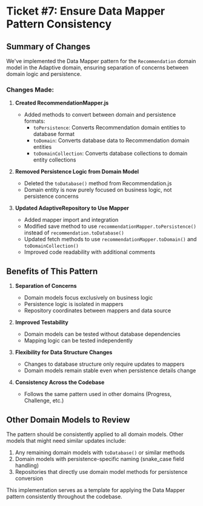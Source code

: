 # Ticket #7: Ensure Data Mapper Pattern Consistency

## Summary of Changes

We've implemented the Data Mapper pattern for the `Recommendation` domain model in the Adaptive domain, ensuring separation of concerns between domain logic and persistence.

### Changes Made:

1. **Created RecommendationMapper.js**
   - Added methods to convert between domain and persistence formats:
     - `toPersistence`: Converts Recommendation domain entities to database format
     - `toDomain`: Converts database data to Recommendation domain entities
     - `toDomainCollection`: Converts database collections to domain entity collections

2. **Removed Persistence Logic from Domain Model**
   - Deleted the `toDatabase()` method from Recommendation.js
   - Domain entity is now purely focused on business logic, not persistence concerns

3. **Updated AdaptiveRepository to Use Mapper**
   - Added mapper import and integration
   - Modified save method to use `recommendationMapper.toPersistence()` instead of `recommendation.toDatabase()`
   - Updated fetch methods to use `recommendationMapper.toDomain()` and `toDomainCollection()`
   - Improved code readability with additional comments

## Benefits of This Pattern

1. **Separation of Concerns**
   - Domain models focus exclusively on business logic
   - Persistence logic is isolated in mappers
   - Repository coordinates between mappers and data source

2. **Improved Testability**
   - Domain models can be tested without database dependencies
   - Mapping logic can be tested independently

3. **Flexibility for Data Structure Changes**
   - Changes to database structure only require updates to mappers
   - Domain models remain stable even when persistence details change

4. **Consistency Across the Codebase**
   - Follows the same pattern used in other domains (Progress, Challenge, etc.)

## Other Domain Models to Review

The pattern should be consistently applied to all domain models. Other models that might need similar updates include:

1. Any remaining domain models with `toDatabase()` or similar methods
2. Domain models with persistence-specific naming (snake_case field handling)
3. Repositories that directly use domain model methods for persistence conversion

This implementation serves as a template for applying the Data Mapper pattern consistently throughout the codebase. 